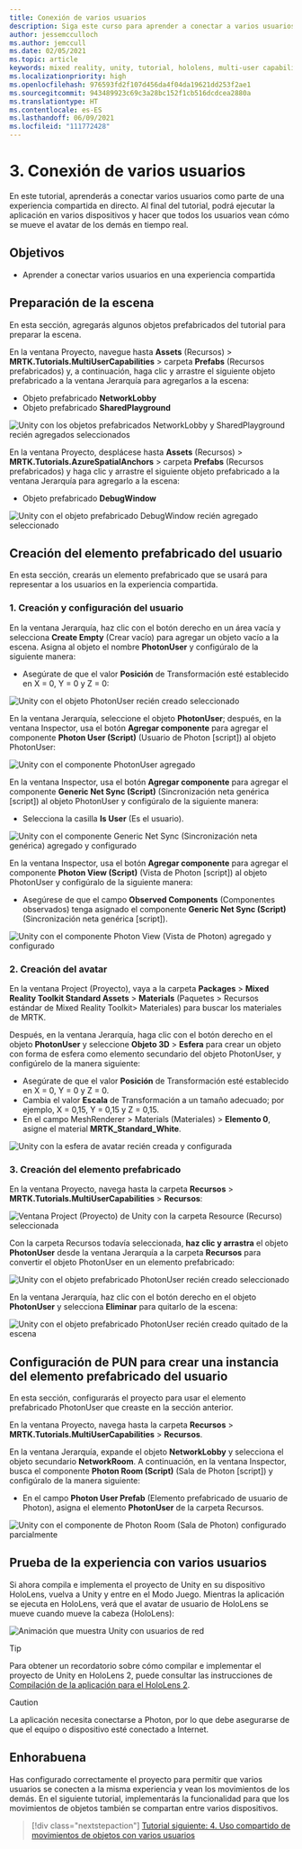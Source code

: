 ```yaml
---
title: Conexión de varios usuarios
description: Siga este curso para aprender a conectar a varios usuarios en una aplicación de realidad mixta de HoloLens 2.
author: jessemcculloch
ms.author: jemccull
ms.date: 02/05/2021
ms.topic: article
keywords: mixed reality, unity, tutorial, hololens, multi-user capabilities, Photon, MRTK, mixed reality toolkit, UWP, Azure spatial anchors
ms.localizationpriority: high
ms.openlocfilehash: 976593fd2f107d456da4f04da19621dd253f2ae1
ms.sourcegitcommit: 943489923c69c3a28bc152f1cb516dcdcea2880a
ms.translationtype: HT
ms.contentlocale: es-ES
ms.lasthandoff: 06/09/2021
ms.locfileid: "111772428"
---
```

# <a name="3-connecting-multiple-users"></a>3. Conexión de varios usuarios

En este tutorial, aprenderás a conectar varios usuarios como parte de una experiencia compartida en directo. Al final del tutorial, podrá ejecutar la aplicación en varios dispositivos y hacer que todos los usuarios vean cómo se mueve el avatar de los demás en tiempo real.

## <a name="objectives"></a>Objetivos

* Aprender a conectar varios usuarios en una experiencia compartida

## <a name="preparing-the-scene"></a>Preparación de la escena

En esta sección, agregarás algunos objetos prefabricados del tutorial para preparar la escena.

En la ventana Proyecto, navegue hasta **Assets** (Recursos)  > **MRTK.Tutorials.MultiUserCapabilities** > carpeta **Prefabs** (Recursos prefabricados) y, a continuación, haga clic y arrastre el siguiente objeto prefabricado a la ventana Jerarquía para agregarlos a la escena:

* Objeto prefabricado **NetworkLobby**
* Objeto prefabricado **SharedPlayground**

![Unity con los objetos prefabricados NetworkLobby y SharedPlayground recién agregados seleccionados](images/mr-learning-sharing/sharing-03-section1-step1-1.png)

En la ventana Proyecto, desplácese hasta **Assets** (Recursos)  > **MRTK.Tutorials.AzureSpatialAnchors** > carpeta **Prefabs** (Recursos prefabricados) y haga clic y arrastre el siguiente objeto prefabricado a la ventana Jerarquía para agregarlo a la escena:

* Objeto prefabricado **DebugWindow**

![Unity con el objeto prefabricado DebugWindow recién agregado seleccionado](images/mr-learning-sharing/sharing-03-section1-step1-2.png)

## <a name="creating-the-user-prefab"></a>Creación del elemento prefabricado del usuario

En esta sección, crearás un elemento prefabricado que se usará para representar a los usuarios en la experiencia compartida.

### <a name="1-create-and-configure-the-user"></a>1. Creación y configuración del usuario

En la ventana Jerarquía, haz clic con el botón derecho en un área vacía y selecciona **Create Empty** (Crear vacío) para agregar un objeto vacío a la escena. Asigna al objeto el nombre **PhotonUser** y configúralo de la siguiente manera:

* Asegúrate de que el valor **Posición** de Transformación esté establecido en X = 0, Y = 0 y Z = 0:

![Unity con el objeto PhotonUser recién creado seleccionado](images/mr-learning-sharing/sharing-03-section2-step1-1.png)

En la ventana Jerarquía, seleccione el objeto **PhotonUser**; después, en la ventana Inspector, usa el botón **Agregar componente** para agregar el componente **Photon User (Script)** (Usuario de Photon [script]) al objeto PhotonUser:

![Unity con el componente PhotonUser agregado](images/mr-learning-sharing/sharing-03-section2-step1-2.png)

En la ventana Inspector, usa el botón **Agregar componente** para agregar el componente **Generic Net Sync (Script)** (Sincronización neta genérica [script]) al objeto PhotonUser y configúralo de la siguiente manera:

* Selecciona la casilla **Is User** (Es el usuario).

![Unity con el componente Generic Net Sync (Sincronización neta genérica) agregado y configurado](images/mr-learning-sharing/sharing-03-section2-step1-3.png)

En la ventana Inspector, usa el botón **Agregar componente** para agregar el componente **Photon View (Script)** (Vista de Photon [script]) al objeto PhotonUser y configúralo de la siguiente manera:

* Asegúrese de que el campo **Observed Components** (Componentes observados) tenga asignado el componente **Generic Net Sync (Script)** (Sincronización neta genérica [script]).

![Unity con el componente Photon View (Vista de Photon) agregado y configurado](images/mr-learning-sharing/sharing-03-section2-step1-4.png)

### <a name="2-create-the-avatar"></a>2. Creación del avatar

En la ventana Project (Proyecto), vaya a la carpeta **Packages** > **Mixed Reality Toolkit Standard Assets** > **Materials** (Paquetes > Recursos estándar de Mixed Reality Toolkit> Materiales) para buscar los materiales de MRTK.

Después, en la ventana Jerarquía, haga clic con el botón derecho en el objeto **PhotonUser** y seleccione **Objeto 3D** > **Esfera** para crear un objeto con forma de esfera como elemento secundario del objeto PhotonUser, y configúrelo de la manera siguiente:

* Asegúrate de que el valor **Posición** de Transformación esté establecido en X = 0, Y = 0 y Z = 0.
* Cambia el valor **Escala** de Transformación a un tamaño adecuado; por ejemplo, X = 0,15, Y = 0,15 y Z = 0,15.
* En el campo MeshRenderer > Materials (Materiales) > **Elemento 0**, asigne el material **MRTK_Standard_White**.

![Unity con la esfera de avatar recién creada y configurada](images/mr-learning-sharing/sharing-03-section2-step2-1.png)

### <a name="3-create-the-prefab"></a>3. Creación del elemento prefabricado

En la ventana Proyecto, navega hasta la carpeta **Recursos** > **MRTK.Tutorials.MultiUserCapabilities** > **Recursos**:

![Ventana Project (Proyecto) de Unity con la carpeta Resource (Recurso) seleccionada](images/mr-learning-sharing/sharing-03-section2-step3-1.png)

Con la carpeta Recursos todavía seleccionada, **haz clic y arrastra** el objeto **PhotonUser** desde la ventana Jerarquía a la carpeta **Recursos** para convertir el objeto PhotonUser en un elemento prefabricado:

![Unity con el objeto prefabricado PhotonUser recién creado seleccionado](images/mr-learning-sharing/sharing-03-section2-step3-2.png)

En la ventana Jerarquía, haz clic con el botón derecho en el objeto **PhotonUser** y selecciona **Eliminar** para quitarlo de la escena:

![Unity con el objeto prefabricado PhotonUser recién creado quitado de la escena](images/mr-learning-sharing/sharing-03-section2-step3-3.png)

## <a name="configuring-pun-to-instantiate-the-user-prefab"></a>Configuración de PUN para crear una instancia del elemento prefabricado del usuario

En esta sección, configurarás el proyecto para usar el elemento prefabricado PhotonUser que creaste en la sección anterior.

En la ventana Proyecto, navega hasta la carpeta **Recursos** > **MRTK.Tutorials.MultiUserCapabilities** > **Recursos**.

En la ventana Jerarquía, expande el objeto **NetworkLobby** y selecciona el objeto secundario **NetworkRoom**. A continuación, en la ventana Inspector, busca el componente **Photon Room (Script)** (Sala de Photon [script]) y configúralo de la manera siguiente:

* En el campo **Photon User Prefab** (Elemento prefabricado de usuario de Photon), asigna el elemento **PhotonUser** de la carpeta Recursos.

![Unity con el componente de Photon Room (Sala de Photon) configurado parcialmente](images/mr-learning-sharing/sharing-03-section3-step1-1.png)

## <a name="trying-the-experience-with-multiple-users"></a>Prueba de la experiencia con varios usuarios

Si ahora compila e implementa el proyecto de Unity en su dispositivo HoloLens, vuelva a Unity y entre en el Modo Juego. Mientras la aplicación se ejecuta en HoloLens, verá que el avatar de usuario de HoloLens se mueve cuando mueve la cabeza (HoloLens):

![Animación que muestra Unity con usuarios de red](images/mr-learning-sharing/sharing-03-section4-step1-1.gif)

> [!TIP]
> Para obtener un recordatorio sobre cómo compilar e implementar el proyecto de Unity en HoloLens 2, puede consultar las instrucciones de [Compilación de la aplicación para el HoloLens 2](mr-learning-base-02.md#building-your-application-to-your-hololens-2).

> [!CAUTION]
> La aplicación necesita conectarse a Photon, por lo que debe asegurarse de que el equipo o dispositivo esté conectado a Internet.

## <a name="congratulations"></a>Enhorabuena

Has configurado correctamente el proyecto para permitir que varios usuarios se conecten a la misma experiencia y vean los movimientos de los demás. En el siguiente tutorial, implementarás la funcionalidad para que los movimientos de objetos también se compartan entre varios dispositivos.

> [!div class="nextstepaction"]
> [Tutorial siguiente: 4. Uso compartido de movimientos de objetos con varios usuarios](mr-learning-sharing-04.md)
